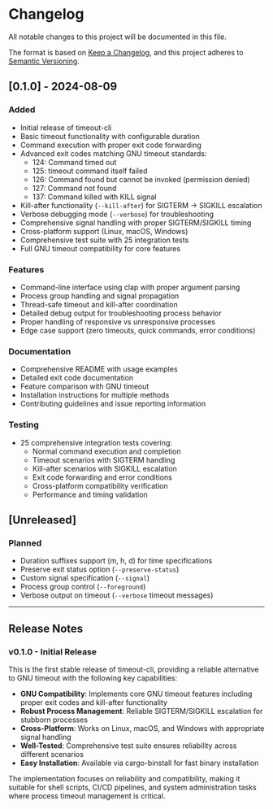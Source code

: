 # Changelog

All notable changes to this project will be documented in this file.

The format is based on [Keep a Changelog](https://keepachangelog.com/en/1.0.0/),
and this project adheres to [Semantic Versioning](https://semver.org/spec/v2.0.0.html).

## [0.1.0] - 2024-08-09

### Added
- Initial release of timeout-cli
- Basic timeout functionality with configurable duration
- Command execution with proper exit code forwarding
- Advanced exit codes matching GNU timeout standards:
  - 124: Command timed out
  - 125: timeout command itself failed  
  - 126: Command found but cannot be invoked (permission denied)
  - 127: Command not found
  - 137: Command killed with KILL signal
- Kill-after functionality (`--kill-after`) for SIGTERM → SIGKILL escalation
- Verbose debugging mode (`--verbose`) for troubleshooting
- Comprehensive signal handling with proper SIGTERM/SIGKILL timing
- Cross-platform support (Linux, macOS, Windows)
- Comprehensive test suite with 25 integration tests
- Full GNU timeout compatibility for core features

### Features
- Command-line interface using clap with proper argument parsing
- Process group handling and signal propagation
- Thread-safe timeout and kill-after coordination
- Detailed debug output for troubleshooting process behavior
- Proper handling of responsive vs unresponsive processes
- Edge case support (zero timeouts, quick commands, error conditions)

### Documentation
- Comprehensive README with usage examples
- Detailed exit code documentation
- Feature comparison with GNU timeout
- Installation instructions for multiple methods
- Contributing guidelines and issue reporting information

### Testing
- 25 comprehensive integration tests covering:
  - Normal command execution and completion
  - Timeout scenarios with SIGTERM handling
  - Kill-after scenarios with SIGKILL escalation  
  - Exit code forwarding and error conditions
  - Cross-platform compatibility verification
  - Performance and timing validation

## [Unreleased]

### Planned
- Duration suffixes support (m, h, d) for time specifications
- Preserve exit status option (`--preserve-status`)
- Custom signal specification (`--signal`)
- Process group control (`--foreground`)
- Verbose output on timeout (`--verbose` timeout messages)

---

## Release Notes

### v0.1.0 - Initial Release

This is the first stable release of timeout-cli, providing a reliable alternative to GNU timeout with the following key capabilities:

- **GNU Compatibility**: Implements core GNU timeout features including proper exit codes and kill-after functionality
- **Robust Process Management**: Reliable SIGTERM/SIGKILL escalation for stubborn processes
- **Cross-Platform**: Works on Linux, macOS, and Windows with appropriate signal handling
- **Well-Tested**: Comprehensive test suite ensures reliability across different scenarios
- **Easy Installation**: Available via cargo-binstall for fast binary installation

The implementation focuses on reliability and compatibility, making it suitable for shell scripts, CI/CD pipelines, and system administration tasks where process timeout management is critical.